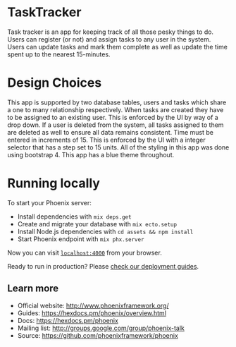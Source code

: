 # TaskTracker

Task tracker is an app for keeping track of all those pesky things to do. Users
can register (or not) and assign tasks to any user in the system. Users can update
tasks and mark them complete as well as update the time spent up to the nearest
15-minutes. 

# Design Choices

This app is supported by two database tables, users and tasks which share a one
to many relationship respectively. When tasks are created they have to be assigned
to an existing user. This is enforced by the UI by way of a drop down. If a user
is deleted from the system, all tasks assigned to them are deleted as well to ensure
all data remains consistent. Time must be entered in increments of 15. This is enforced
by the UI with a integer selector that has a step set to 15 units. All of the styling
in this app was done using bootstrap 4. This app has a blue theme throughout.


# Running locally

To start your Phoenix server:

  * Install dependencies with `mix deps.get`
  * Create and migrate your database with `mix ecto.setup`
  * Install Node.js dependencies with `cd assets && npm install`
  * Start Phoenix endpoint with `mix phx.server`

Now you can visit [`localhost:4000`](http://localhost:4000) from your browser.

Ready to run in production? Please [check our deployment guides](https://hexdocs.pm/phoenix/deployment.html).

## Learn more

  * Official website: http://www.phoenixframework.org/
  * Guides: https://hexdocs.pm/phoenix/overview.html
  * Docs: https://hexdocs.pm/phoenix
  * Mailing list: http://groups.google.com/group/phoenix-talk
  * Source: https://github.com/phoenixframework/phoenix
